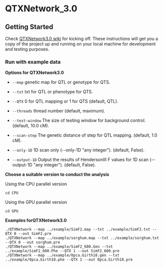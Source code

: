 # QTXNetwork_3.0

## Getting Started
Check [QTXNetwork3.0 wiki](https://github.com/Zhutn/QTXNetwork3.0/wiki) for kicking off.
These instructions will get you a copy of the project up and running on your local machine for development and testing purposes.

### Run with example data

**Options for QTXNetwork3.0**

* `--map` genetic map for QTL or genotype for QTS.

* `--txt` txt for QTL or phenotype for QTS.

* `--QTX` 0 for QTL mapping or 1 for QTS (default, QTL).

* `--threads` thread number (default, maximum).

* `--test-window` The size of testing window for background control. (default, 10.0 cM).

* `--scan-step` The genetic distance of step for QTL mapping. (default, 1.0 cM).

* `--only-1D` 1D scan only (--only-1D "any integer"). (default, False).

* `--output-1D` Output the results of HendersonIII F values for 1D scan (--output-1D "any integer"). (default, False).

**Choose a suitable version to conduct the analysis**

Using the CPU parallel version
```
cd CPU
```
Using the GPU parallel version
```
cd GPU
```

**Examples forQTXNetwork3.0**

```
./QTXNetwork --map ../example/SimF2.map --txt ../example/SimF2.txt --QTX 0 --out SimF2.pre
./QTXNetwork --map ../example/sorghum.map --txt ../example/sorghum.txt --QTX 0 --out sorghum.pre
./QTXNetwork --map ../example/SimF2_600.Gen --txt ../example/SimF2_600.Phe --QTX 1 --out SimF2_600.pre
./QTXNetwork --map ../example/0pca.Girth18.gen --txt ../example/0pca.Girth18.phe --QTX 1 --out 0pca.Girth18.pre
```
